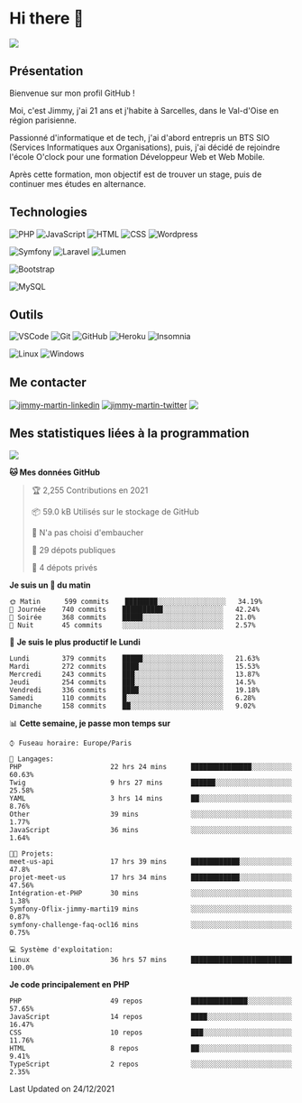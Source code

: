 # Hi there 👋

![](https://komarev.com/ghpvc/?username=jimmy-martin&color=1a1b27)

<!--
**jimmy-martin/jimmy-martin** is a ✨ _special_ ✨ repository because its `README.md` (this file) appears on your GitHub profile.

Here are some ideas to get you started:

- 🔭 I’m currently working on ...
- 🌱 I’m currently learning ...
- 👯 I’m looking to collaborate on ...
- 🤔 I’m looking for help with ...
- 💬 Ask me about ...
- 📫 How to reach me: ...
- 😄 Pronouns: ...
- ⚡ Fun fact: ...
-->

## Présentation

Bienvenue sur mon profil GitHub !

Moi, c'est Jimmy, j'ai 21 ans et j'habite à Sarcelles, dans le Val-d'Oise en région parisienne.

Passionné d'informatique et de tech, j'ai d'abord entrepris un BTS SIO (Services Informatiques aux Organisations), puis, j'ai décidé de rejoindre l'école O'clock pour une formation Développeur Web et Web Mobile.

Après cette formation, mon objectif est de trouver un stage, puis de continuer mes études en alternance.

## Technologies

<div>

![PHP](https://img.shields.io/badge/PHP-777BB4?style=for-the-badge&logo=php&logoColor=white) ![JavaScript](https://img.shields.io/badge/JavaScript-F7DF1E?style=for-the-badge&logo=javascript&logoColor=black) ![HTML](https://img.shields.io/badge/HTML-E34F26?style=for-the-badge&logo=html5&logoColor=white) ![CSS](https://img.shields.io/badge/CSS-1572B6?&style=for-the-badge&logo=css3&logoColor=white) ![Wordpress](https://img.shields.io/badge/WordPress-0078D6?style=for-the-badge&logo=wordpress&logoColor=white)

</div>
<div>

![Symfony](https://img.shields.io/badge/Symfony-092E20?style=for-the-badge&logo=symfony&logoColor=white) ![Laravel](https://img.shields.io/badge/Laravel-FF2D20?style=for-the-badge&logo=laravel&logoColor=white) ![Lumen](https://img.shields.io/badge/Lumen-FF2D20?style=for-the-badge&logo=lumen&logoColor=white)

</div>
<div>

![Bootstrap](https://img.shields.io/badge/Bootstrap-563D7C?style=for-the-badge&logo=bootstrap&logoColor=white)

</div>
<div>

![MySQL](https://img.shields.io/badge/MySQL-4479A1?style=for-the-badge&logo=mysql&logoColor=white)

</div>

## Outils

![VSCode](https://img.shields.io/badge/VSCode-007ACC?style=for-the-badge&logo=visual-studio-code&logoColor=white)
![Git](https://img.shields.io/badge/Git-F05032?style=for-the-badge&logo=git&logoColor=white)
![GitHub](https://img.shields.io/badge/GitHub-100000?style=for-the-badge&logo=github&logoColor=white)
![Heroku](https://img.shields.io/badge/Heroku-6762a6?style=for-the-badge&logo=heroku&logoColor=white)
![Insomnia](https://img.shields.io/badge/Insomnia-5600cd?style=for-the-badge&logo=insomnia&logoColor=white)

![Linux](https://img.shields.io/badge/Linux-FCC624?style=for-the-badge&logo=linux&logoColor=white)
![Windows](https://img.shields.io/badge/Windows-0078D6?style=for-the-badge&logo=windows&logoColor=white)

## Me contacter

<p>
<a href="https://www.linkedin.com/in/jimmy-martin-dev/" target="blank"><img align="center" src="https://img.shields.io/badge/-LinkedIn-0077B5?style=for-the-badge&logo=Linkedin&logoColor=white&link=https://www.linkedin.com/in/jimmy-martin-dev/" alt="jimmy-martin-linkedin"/></a>
<a href="https://twitter.com/jimmydev_" target="blank"><img align="center" src="https://img.shields.io/badge/-Twitter-1DA1F2?style=for-the-badge&logo=Twitter&logoColor=white&link=https://twitter.com/jimmydev_" alt="jimmy-martin-twitter"/></a>
 <a href="mailto:jimmy.martin952@gmail.com" target="blank"><img align="center" src="https://img.shields.io/badge/gmail-D14836?style=for-the-badge&logo=gmail&logoColor=white" /></a>
</p>

## Mes statistiques liées à la programmation

<a href="https://github-readme-stats.vercel.app/api/top-langs/?username=jimmy-martin&layout=compact">
  <img align="center" src="https://github-readme-stats.vercel.app/api/top-langs/?username=jimmy-martin&layout=compact"/>
</a>



<!--START_SECTION:waka-->
**🐱 Mes données GitHub** 

> 🏆 2,255 Contributions en 2021
 > 
> 📦 59.0 kB Utilisés sur le stockage de GitHub 
 > 
> 🚫 N'a pas choisi d'embaucher
 > 
> 📜 29 dépots publiques 
 > 
> 🔑 4 dépots privés  
 > 
**Je suis un 🐤 du matin** 

```text
🌞 Matin      599 commits    ████████░░░░░░░░░░░░░░░░░   34.19% 
🌆 Journée    740 commits    ██████████░░░░░░░░░░░░░░░   42.24% 
🌃 Soirée     368 commits    █████░░░░░░░░░░░░░░░░░░░░   21.0% 
🌙 Nuit       45 commits     ░░░░░░░░░░░░░░░░░░░░░░░░░   2.57%

```
📅 **Je suis le plus productif le Lundi** 

```text
Lundi        379 commits    █████░░░░░░░░░░░░░░░░░░░░   21.63% 
Mardi        272 commits    ████░░░░░░░░░░░░░░░░░░░░░   15.53% 
Mercredi     243 commits    ███░░░░░░░░░░░░░░░░░░░░░░   13.87% 
Jeudi        254 commits    ███░░░░░░░░░░░░░░░░░░░░░░   14.5% 
Vendredi     336 commits    ████░░░░░░░░░░░░░░░░░░░░░   19.18% 
Samedi       110 commits    █░░░░░░░░░░░░░░░░░░░░░░░░   6.28% 
Dimanche     158 commits    ██░░░░░░░░░░░░░░░░░░░░░░░   9.02%

```


📊 **Cette semaine, je passe mon temps sur** 

```text
⌚︎ Fuseau horaire: Europe/Paris

💬 Langages: 
PHP                      22 hrs 24 mins      ███████████████░░░░░░░░░░   60.63% 
Twig                     9 hrs 27 mins       ██████░░░░░░░░░░░░░░░░░░░   25.58% 
YAML                     3 hrs 14 mins       ██░░░░░░░░░░░░░░░░░░░░░░░   8.76% 
Other                    39 mins             ░░░░░░░░░░░░░░░░░░░░░░░░░   1.77% 
JavaScript               36 mins             ░░░░░░░░░░░░░░░░░░░░░░░░░   1.64%

🐱‍💻 Projets: 
meet-us-api              17 hrs 39 mins      ████████████░░░░░░░░░░░░░   47.8% 
projet-meet-us           17 hrs 34 mins      ████████████░░░░░░░░░░░░░   47.56% 
Intégration-et-PHP       30 mins             ░░░░░░░░░░░░░░░░░░░░░░░░░   1.38% 
Symfony-Oflix-jimmy-marti19 mins             ░░░░░░░░░░░░░░░░░░░░░░░░░   0.87% 
symfony-challenge-faq-ocl16 mins             ░░░░░░░░░░░░░░░░░░░░░░░░░   0.75%

💻 Système d'exploitation: 
Linux                    36 hrs 57 mins      █████████████████████████   100.0%

```

**Je code principalement en PHP** 

```text
PHP                      49 repos            ██████████████░░░░░░░░░░░   57.65% 
JavaScript               14 repos            ████░░░░░░░░░░░░░░░░░░░░░   16.47% 
CSS                      10 repos            ███░░░░░░░░░░░░░░░░░░░░░░   11.76% 
HTML                     8 repos             ██░░░░░░░░░░░░░░░░░░░░░░░   9.41% 
TypeScript               2 repos             ░░░░░░░░░░░░░░░░░░░░░░░░░   2.35%

```



 Last Updated on 24/12/2021
<!--END_SECTION:waka-->


